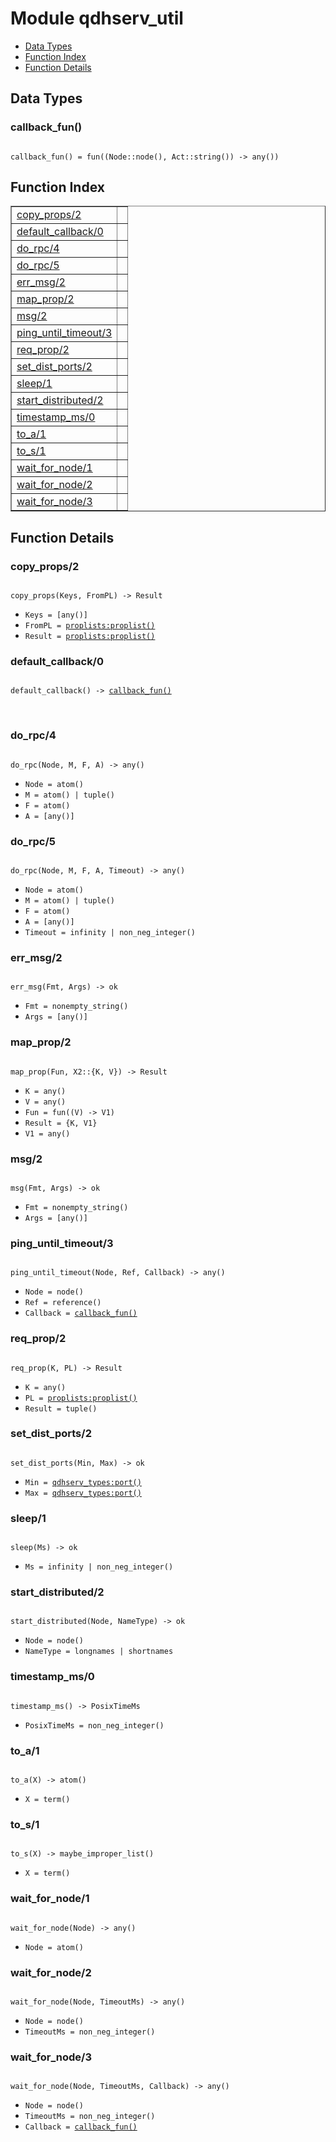 

# Module qdhserv_util #
* [Data Types](#types)
* [Function Index](#index)
* [Function Details](#functions)

<a name="types"></a>

## Data Types ##




### <a name="type-callback_fun">callback_fun()</a> ###


<pre><code>
callback_fun() = fun((Node::node(), Act::string()) -&gt; any())
</code></pre>

<a name="index"></a>

## Function Index ##


<table width="100%" border="1" cellspacing="0" cellpadding="2" summary="function index"><tr><td valign="top"><a href="#copy_props-2">copy_props/2</a></td><td></td></tr><tr><td valign="top"><a href="#default_callback-0">default_callback/0</a></td><td></td></tr><tr><td valign="top"><a href="#do_rpc-4">do_rpc/4</a></td><td></td></tr><tr><td valign="top"><a href="#do_rpc-5">do_rpc/5</a></td><td></td></tr><tr><td valign="top"><a href="#err_msg-2">err_msg/2</a></td><td></td></tr><tr><td valign="top"><a href="#map_prop-2">map_prop/2</a></td><td></td></tr><tr><td valign="top"><a href="#msg-2">msg/2</a></td><td></td></tr><tr><td valign="top"><a href="#ping_until_timeout-3">ping_until_timeout/3</a></td><td></td></tr><tr><td valign="top"><a href="#req_prop-2">req_prop/2</a></td><td></td></tr><tr><td valign="top"><a href="#set_dist_ports-2">set_dist_ports/2</a></td><td></td></tr><tr><td valign="top"><a href="#sleep-1">sleep/1</a></td><td></td></tr><tr><td valign="top"><a href="#start_distributed-2">start_distributed/2</a></td><td></td></tr><tr><td valign="top"><a href="#timestamp_ms-0">timestamp_ms/0</a></td><td></td></tr><tr><td valign="top"><a href="#to_a-1">to_a/1</a></td><td></td></tr><tr><td valign="top"><a href="#to_s-1">to_s/1</a></td><td></td></tr><tr><td valign="top"><a href="#wait_for_node-1">wait_for_node/1</a></td><td></td></tr><tr><td valign="top"><a href="#wait_for_node-2">wait_for_node/2</a></td><td></td></tr><tr><td valign="top"><a href="#wait_for_node-3">wait_for_node/3</a></td><td></td></tr></table>


<a name="functions"></a>

## Function Details ##

<a name="copy_props-2"></a>

### copy_props/2 ###

<pre><code>
copy_props(Keys, FromPL) -&gt; Result
</code></pre>

<ul class="definitions"><li><code>Keys = [any()]</code></li><li><code>FromPL = <a href="proplists.md#type-proplist">proplists:proplist()</a></code></li><li><code>Result = <a href="proplists.md#type-proplist">proplists:proplist()</a></code></li></ul>

<a name="default_callback-0"></a>

### default_callback/0 ###

<pre><code>
default_callback() -&gt; <a href="#type-callback_fun">callback_fun()</a>
</code></pre>
<br />

<a name="do_rpc-4"></a>

### do_rpc/4 ###

<pre><code>
do_rpc(Node, M, F, A) -&gt; any()
</code></pre>

<ul class="definitions"><li><code>Node = atom()</code></li><li><code>M = atom() | tuple()</code></li><li><code>F = atom()</code></li><li><code>A = [any()]</code></li></ul>

<a name="do_rpc-5"></a>

### do_rpc/5 ###

<pre><code>
do_rpc(Node, M, F, A, Timeout) -&gt; any()
</code></pre>

<ul class="definitions"><li><code>Node = atom()</code></li><li><code>M = atom() | tuple()</code></li><li><code>F = atom()</code></li><li><code>A = [any()]</code></li><li><code>Timeout = infinity | non_neg_integer()</code></li></ul>

<a name="err_msg-2"></a>

### err_msg/2 ###

<pre><code>
err_msg(Fmt, Args) -&gt; ok
</code></pre>

<ul class="definitions"><li><code>Fmt = nonempty_string()</code></li><li><code>Args = [any()]</code></li></ul>

<a name="map_prop-2"></a>

### map_prop/2 ###

<pre><code>
map_prop(Fun, X2::{K, V}) -&gt; Result
</code></pre>

<ul class="definitions"><li><code>K = any()</code></li><li><code>V = any()</code></li><li><code>Fun = fun((V) -&gt; V1)</code></li><li><code>Result = {K, V1}</code></li><li><code>V1 = any()</code></li></ul>

<a name="msg-2"></a>

### msg/2 ###

<pre><code>
msg(Fmt, Args) -&gt; ok
</code></pre>

<ul class="definitions"><li><code>Fmt = nonempty_string()</code></li><li><code>Args = [any()]</code></li></ul>

<a name="ping_until_timeout-3"></a>

### ping_until_timeout/3 ###

<pre><code>
ping_until_timeout(Node, Ref, Callback) -&gt; any()
</code></pre>

<ul class="definitions"><li><code>Node = node()</code></li><li><code>Ref = reference()</code></li><li><code>Callback = <a href="#type-callback_fun">callback_fun()</a></code></li></ul>

<a name="req_prop-2"></a>

### req_prop/2 ###

<pre><code>
req_prop(K, PL) -&gt; Result
</code></pre>

<ul class="definitions"><li><code>K = any()</code></li><li><code>PL = <a href="proplists.md#type-proplist">proplists:proplist()</a></code></li><li><code>Result = tuple()</code></li></ul>

<a name="set_dist_ports-2"></a>

### set_dist_ports/2 ###

<pre><code>
set_dist_ports(Min, Max) -&gt; ok
</code></pre>

<ul class="definitions"><li><code>Min = <a href="qdhserv_types.md#type-port">qdhserv_types:port()</a></code></li><li><code>Max = <a href="qdhserv_types.md#type-port">qdhserv_types:port()</a></code></li></ul>

<a name="sleep-1"></a>

### sleep/1 ###

<pre><code>
sleep(Ms) -&gt; ok
</code></pre>

<ul class="definitions"><li><code>Ms = infinity | non_neg_integer()</code></li></ul>

<a name="start_distributed-2"></a>

### start_distributed/2 ###

<pre><code>
start_distributed(Node, NameType) -&gt; ok
</code></pre>

<ul class="definitions"><li><code>Node = node()</code></li><li><code>NameType = longnames | shortnames</code></li></ul>

<a name="timestamp_ms-0"></a>

### timestamp_ms/0 ###

<pre><code>
timestamp_ms() -&gt; PosixTimeMs
</code></pre>

<ul class="definitions"><li><code>PosixTimeMs = non_neg_integer()</code></li></ul>

<a name="to_a-1"></a>

### to_a/1 ###

<pre><code>
to_a(X) -&gt; atom()
</code></pre>

<ul class="definitions"><li><code>X = term()</code></li></ul>

<a name="to_s-1"></a>

### to_s/1 ###

<pre><code>
to_s(X) -&gt; maybe_improper_list()
</code></pre>

<ul class="definitions"><li><code>X = term()</code></li></ul>

<a name="wait_for_node-1"></a>

### wait_for_node/1 ###

<pre><code>
wait_for_node(Node) -&gt; any()
</code></pre>

<ul class="definitions"><li><code>Node = atom()</code></li></ul>

<a name="wait_for_node-2"></a>

### wait_for_node/2 ###

<pre><code>
wait_for_node(Node, TimeoutMs) -&gt; any()
</code></pre>

<ul class="definitions"><li><code>Node = node()</code></li><li><code>TimeoutMs = non_neg_integer()</code></li></ul>

<a name="wait_for_node-3"></a>

### wait_for_node/3 ###

<pre><code>
wait_for_node(Node, TimeoutMs, Callback) -&gt; any()
</code></pre>

<ul class="definitions"><li><code>Node = node()</code></li><li><code>TimeoutMs = non_neg_integer()</code></li><li><code>Callback = <a href="#type-callback_fun">callback_fun()</a></code></li></ul>

